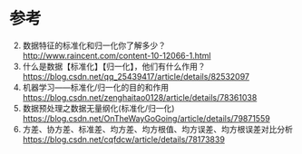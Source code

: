 



# 参考

2. 数据特征的标准化和归一化你了解多少？ http://www.raincent.com/content-10-12066-1.html
3. 什么是数据【标准化】【归一化】，他们有什么作用？ https://blog.csdn.net/qq_25439417/article/details/82532097
4. 机器学习——标准化/归一化的目的和作用 https://blog.csdn.net/zenghaitao0128/article/details/78361038
5. 数据预处理之数据无量纲化(标准化/归一化) https://blog.csdn.net/OnTheWayGoGoing/article/details/79871559
6. 方差、协方差、标准差、均方差、均方根值、均方误差、均方根误差对比分析 https://blog.csdn.net/cqfdcw/article/details/78173839